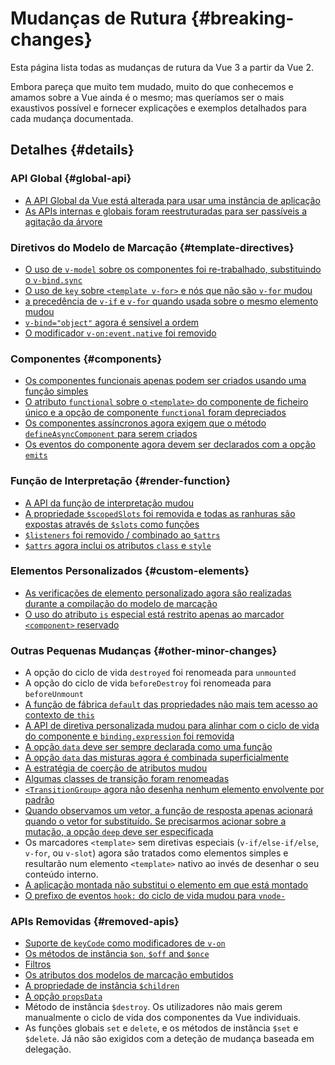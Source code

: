 # Mudanças de Rutura {#breaking-changes}

Esta página lista todas as mudanças de rutura da Vue 3 a partir da Vue 2.

Embora pareça que muito tem mudado, muito do que conhecemos e amamos sobre a Vue ainda é o mesmo; mas queríamos ser o mais exaustivos possível e fornecer explicações e exemplos detalhados para cada mudança documentada.

## Detalhes {#details}

### API Global {#global-api}

- [A API Global da Vue está alterada para usar uma instância de aplicação](./global-api)
- [As APIs internas e globais foram reestruturadas para ser passíveis a agitação da árvore](./global-api-treeshaking)

### Diretivos do Modelo de Marcação {#template-directives}

- [O uso de `v-model` sobre os componentes foi re-trabalhado, substituindo o `v-bind.sync`](./v-model)
- [O uso de `key` sobre `<template v-for>` e nós que não são `v-for` mudou](./key-attribute)
- [a precedência de `v-if` e `v-for` quando usada sobre o mesmo elemento mudou](./v-if-v-for)
- [`v-bind="object"` agora é sensível a ordem](./v-bind)
- [O modificador `v-on:event.native` foi removido](./v-on-native-modifier-removed)

### Componentes {#components}

- [Os componentes funcionais apenas podem ser criados usando uma função simples](./functional-components)
- [O atributo `functional` sobre o `<template>` do componente de ficheiro único e a opção de componente `functional` foram depreciados](./functional-components)
- [Os componentes assíncronos agora exigem que o método `defineAsyncComponent` para serem criados](./async-components)
- [Os eventos do componente agora devem ser declarados com a opção `emits`](./emits-option)

### Função de Interpretação {#render-function}

- [A API da função de interpretação mudou](./render-function-api)
- [A propriedade `$scopedSlots` foi removida e todas as ranhuras são expostas através de `$slots` como funções](./slots-unification)
- [`$listeners` foi removido / combinado ao `$attrs`](./listeners-removed)
- [`$attrs` agora inclui os atributos `class` e `style`](./attrs-includes-class-style)

### Elementos Personalizados {#custom-elements}

- [As verificações de elemento personalizado agora são realizadas durante a compilação do modelo de marcação](./custom-elements-interop)
- [O uso do atributo `is` especial está restrito apenas ao marcador `<component>` reservado](./custom-elements-interop#customized-built-in-elements)

### Outras Pequenas Mudanças {#other-minor-changes}

- A opção do ciclo de vida `destroyed` foi renomeada para `unmounted`
- A opção do ciclo de vida `beforeDestroy` foi renomeada para `beforeUnmount`
- [A função de fábrica `default` das propriedades não mais tem acesso ao contexto de `this`](./props-default-this)
- [A API de diretiva personalizada mudou para alinhar com o ciclo de vida do componente e `binding.expression` foi removida](./custom-directives)
- [A opção `data` deve ser sempre declarada como uma função](./data-option)
- [A opção `data` das misturas agora é combinada superficialmente](./data-option#mixin-merge-behavior-change)
- [A estratégia de coerção de atributos mudou](./attribute-coercion)
- [Algumas classes de transição foram renomeadas](./transition)
- [`<TransitionGroup>` agora não desenha nenhum elemento envolvente por padrão](./transition-group)
- [Quando observamos um vetor, a função de resposta apenas acionará quando o vetor for substituído. Se precisarmos acionar sobre a mutação, a opção `deep` deve ser especificada](./watch)
- Os marcadores `<template>` sem diretivas especiais (`v-if/else-if/else`, `v-for`, ou `v-slot`) agora são tratados como elementos simples e resultarão num elemento `<template>` nativo ao invés de desenhar o seu conteúdo interno.
- [A aplicação montada não substitui o elemento em que está montado](./mount-changes)
- [O prefixo de eventos `hook:` do ciclo de vida mudou para `vnode-`](./vnode-lifecycle-events)

### APIs Removidas {#removed-apis}

- [Suporte de `keyCode` como modificadores de `v-on`](./keycode-modifiers)
- [Os métodos de instância `$on`, `$off` and `$once`](./events-api)
- [Filtros](./filters)
- [Os atributos dos modelos de marcação embutidos](./inline-template-attribute)
- [A propriedade de instância `$children`](./children)
- [A opção `propsData`](./props-data)
- Método de instância `$destroy`. Os utilizadores não mais gerem manualmente o ciclo de vida dos componentes da Vue individuais.
- As funções globais `set` e `delete`, e os métodos de instância `$set` e `$delete`. Já não são exigidos com a deteção de mudança baseada em delegação.
